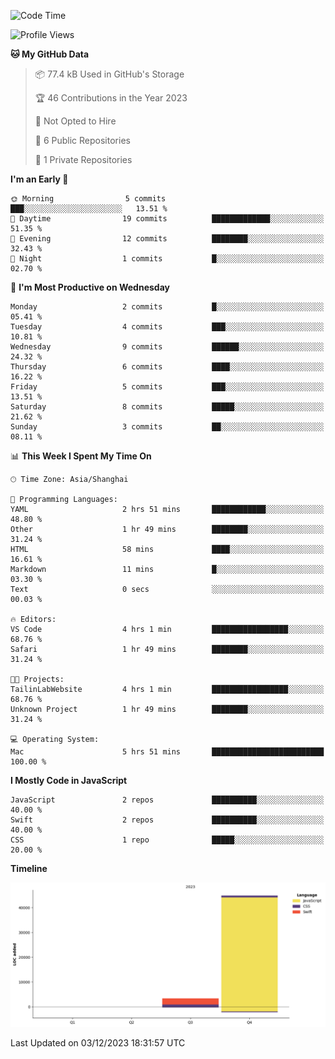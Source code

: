 <!--
**PascalDai/PascalDai** is a ✨ _special_ ✨ repository because its `README.md` (this file) appears on your GitHub profile.

Here are some ideas to get you started:

- 🔭 I’m currently working on ...
- 🌱 I’m currently learning ...
- 👯 I’m looking to collaborate on ...
- 🤔 I’m looking for help with ...
- 💬 Ask me about ...
- 📫 How to reach me: ...
- 😄 Pronouns: ...
- ⚡ Fun fact: ...
-->

<!--START_SECTION:waka-->
![Code Time](http://img.shields.io/badge/Code%20Time-16%20hrs%2048%20mins-blue)

![Profile Views](http://img.shields.io/badge/Profile%20Views-0-blue)

**🐱 My GitHub Data** 

> 📦 77.4 kB Used in GitHub's Storage 
 > 
> 🏆 46 Contributions in the Year 2023
 > 
> 🚫 Not Opted to Hire
 > 
> 📜 6 Public Repositories 
 > 
> 🔑 1 Private Repositories 
 > 
**I'm an Early 🐤** 

```text
🌞 Morning                5 commits           ███░░░░░░░░░░░░░░░░░░░░░░   13.51 % 
🌆 Daytime                19 commits          █████████████░░░░░░░░░░░░   51.35 % 
🌃 Evening                12 commits          ████████░░░░░░░░░░░░░░░░░   32.43 % 
🌙 Night                  1 commits           █░░░░░░░░░░░░░░░░░░░░░░░░   02.70 % 
```
📅 **I'm Most Productive on Wednesday** 

```text
Monday                   2 commits           █░░░░░░░░░░░░░░░░░░░░░░░░   05.41 % 
Tuesday                  4 commits           ███░░░░░░░░░░░░░░░░░░░░░░   10.81 % 
Wednesday                9 commits           ██████░░░░░░░░░░░░░░░░░░░   24.32 % 
Thursday                 6 commits           ████░░░░░░░░░░░░░░░░░░░░░   16.22 % 
Friday                   5 commits           ███░░░░░░░░░░░░░░░░░░░░░░   13.51 % 
Saturday                 8 commits           █████░░░░░░░░░░░░░░░░░░░░   21.62 % 
Sunday                   3 commits           ██░░░░░░░░░░░░░░░░░░░░░░░   08.11 % 
```


📊 **This Week I Spent My Time On** 

```text
🕑︎ Time Zone: Asia/Shanghai

💬 Programming Languages: 
YAML                     2 hrs 51 mins       ████████████░░░░░░░░░░░░░   48.80 % 
Other                    1 hr 49 mins        ████████░░░░░░░░░░░░░░░░░   31.24 % 
HTML                     58 mins             ████░░░░░░░░░░░░░░░░░░░░░   16.61 % 
Markdown                 11 mins             █░░░░░░░░░░░░░░░░░░░░░░░░   03.30 % 
Text                     0 secs              ░░░░░░░░░░░░░░░░░░░░░░░░░   00.03 % 

🔥 Editors: 
VS Code                  4 hrs 1 min         █████████████████░░░░░░░░   68.76 % 
Safari                   1 hr 49 mins        ████████░░░░░░░░░░░░░░░░░   31.24 % 

🐱‍💻 Projects: 
TailinLabWebsite         4 hrs 1 min         █████████████████░░░░░░░░   68.76 % 
Unknown Project          1 hr 49 mins        ████████░░░░░░░░░░░░░░░░░   31.24 % 

💻 Operating System: 
Mac                      5 hrs 51 mins       █████████████████████████   100.00 % 
```

**I Mostly Code in JavaScript** 

```text
JavaScript               2 repos             ██████████░░░░░░░░░░░░░░░   40.00 % 
Swift                    2 repos             ██████████░░░░░░░░░░░░░░░   40.00 % 
CSS                      1 repo              █████░░░░░░░░░░░░░░░░░░░░   20.00 % 
```



**Timeline**

![Lines of Code chart](https://raw.githubusercontent.com/PascalDai/PascalDai/main/assets/bar_graph.png)


 Last Updated on 03/12/2023 18:31:57 UTC
<!--END_SECTION:waka-->
